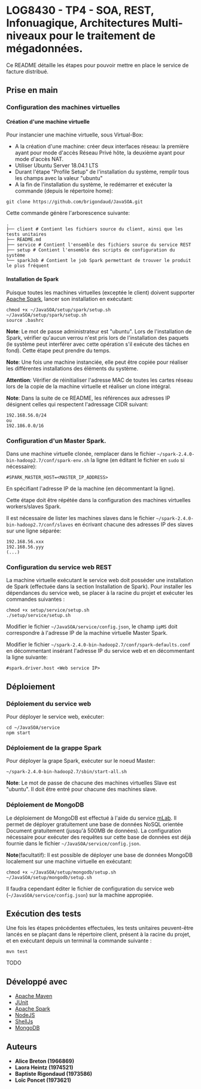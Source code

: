 # LOG8430 - TP4 - SOA, REST, Infonuagique, Architectures Multi-niveaux pour le traitement de mégadonnées.

Ce README détaille les étapes pour pouvoir mettre en place le service de facture distribué.


## Prise en main

### Configuration des machines virtuelles

#### Création d'une machine virtuelle

Pour instancier une machine virtuelle, sous Virtual-Box:
- A la création d'une machine: créer deux interfaces réseau: la première ayant pour mode d'accès Réseau Privé hôte, la deuxième ayant pour mode d'accès NAT.
- Utiliser Ubuntu Server 18.04.1 LTS
- Durant l'étape "Profile Setup" de l'installation du système, remplir tous les champs avec la valeur "ubuntu"
- A la fin de l'installation du système, le redémarrer et exécuter la commande (depuis le répertoire home):

```
git clone https://github.com/brigondaud/JavaSOA.git
```

Cette commande génère l'arborescence suivante:

```
.
├── client # Contient les fichiers source du client, ainsi que les tests unitaires
├── README.md
├── service # Contient l'ensemble des fichiers source du service REST
├── setup # Contient l'ensemble des scripts de configuration du système
└── sparkJob # Contient le job Spark permettant de trouver le produit le plus fréquent
```

#### Installation de Spark

Puisque toutes les machines virtuelles (exceptée le client) doivent supporter [Apache Spark](https://spark.apache.org/), lancer son installation en exécutant:

```
chmod +x ~/JavaSOA/setup/spark/setup.sh
~/JavaSOA/setup/spark/setup.sh
source .bashrc
```

**Note**: Le mot de passe administrateur est "ubuntu". Lors de l'installation de Spark, vérifier qu'aucun verrou n'est pris lors de l'installation des paquets (le système peut interférer avec cette opération s'il exécute des tâches en fond). Cette étape peut prendre du temps.

**Note**: Une fois une machine instanciée, elle peut être copiée pour réaliser les différentes installations des éléments du système.

__Attention__: Vérifier de réinitialiser l'adresse MAC de toutes les cartes réseau lors de la copie de la machine virtuelle et réaliser un clone intégral.

**Note**: Dans la suite de ce README, les références aux adresses IP désignent celles qui respectent l'adressage CIDR suivant:

```
192.168.56.0/24
ou
192.186.0.0/16
```

### Configuration d'un Master Spark.

Dans une machine virtuelle clonée, remplacer dans le fichier `~/spark-2.4.0-bin-hadoop2.7/conf/spark-env.sh` la ligne (en éditant le fichier en `sudo` si nécessaire):

```
#SPARK_MASTER_HOST=<MASTER_IP_ADDRESS>
```
En spécifiant l'adresse IP de la machine (en décommentant la ligne).

Cette étape doit être répétée dans la configuration des machines virtuelles workers/slaves Spark.

Il est nécessaire de lister les machines slaves dans le fichier `~/spark-2.4.0-bin-hadoop2.7/conf/slaves` en écrivant chacune des adresses IP des slaves sur une ligne séparée:

```
192.168.56.xxx
192.168.56.yyy
(...)
```

### Configuration du service web REST

La machine virtuelle exécutant le service web doit posséder une installation de Spark (effectuée dans la section Installation de Spark).
Pour installer les dépendances du service web, se placer à la racine du projet et exécuter les commandes suivantes :
```
chmod +x setup/service/setup.sh
./setup/service/setup.sh
```

Modifier le fichier `~/JavaSOA/service/config.json`, le champ `ipMS` doit correspondre à l'adresse IP de la machine virtuelle Master Spark.

Modifier le fichier `~/spark-2.4.0-bin-hadoop2.7/conf/spark-defaults.conf` en décommentant insérant l'adresse IP du service web et en décommentant la ligne suivante:

```
#spark.driver.host <Web service IP>
```

## Déploiement

### Déploiement du service web

Pour déployer le service web, exécuter:

```
cd ~/JavaSOA/service
npm start
```

### Déploiement de la grappe Spark

Pour déployer la grape Spark, exécuter sur le noeud Master:

```
~/spark-2.4.0-bin-hadoop2.7/sbin/start-all.sh
```

**Note**: Le mot de passe de chacune des machines virtuelles Slave est "ubuntu". Il doit être entré pour chacune des machines slave.

### Déploiement de MongoDB

Le déploiement de MongoDB est effectué à l'aide du service [mLab](https://mlab.com/). Il permet de déployer gratuitement une base de données NoSQL orientée Document gratuitement (jusqu'à 500MB de données). La configuration nécessaire pour exécuter des requêtes sur cette base de données est déjà fournie dans le fichier `~/JavaSOA/service/config.json`.

**Note**(facultatif): Il est possible de déployer une base de données MongoDB localement sur une machine virtuelle en exécutant:
```
chmod +x ~/JavaSOA/setup/mongodb/setup.sh
~/JavaSOA/setup/mongodb/setup.sh
```
Il faudra cependant éditer le fichier de configuration du service web (`~/JavaSOA/service/config.json`) sur la machine appropiée.

## Exécution des tests

Une fois les étapes précédentes effectuées, les tests unitaires peuvent-être lancés en se plaçant dans le répertoire client, présent à la racine du projet, et en exécutant depuis un terminal la commande suivante :
```
mvn test
```

TODO

## Développé avec

* [Apache Maven](https://maven.apache.org/)
* [JUnit](https://junit.org/junit4/)
* [Apache Spark](https://spark.apache.org/)
* [NodeJS](https://nodejs.org/)
* [ShellJs](https://github.com/shelljs/shelljs)
* [MongoDB](https://www.mongodb.com/)

## Auteurs

* **Alice Breton (1966869)**
* **Laora Heintz (1974521)**
* **Baptiste Rigondaud (1973586)**
* **Loïc Poncet (1973621)**
